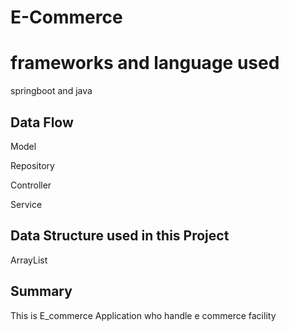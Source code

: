 # E-Commerce
# frameworks and language used
springboot and java

## Data Flow
Model

Repository

Controller

Service

## Data  Structure used in this Project
ArrayList

##  Summary 
This is E_commerce Application who handle e commerce facility
